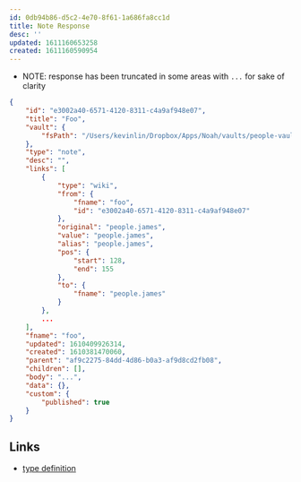 ```yaml
---
id: 0db94b86-d5c2-4e70-8f61-1a686fa8cc1d
title: Note Response
desc: ''
updated: 1611160653258
created: 1611160590954
---
```


- NOTE: response has been truncated in some areas with `...` for sake of clarity
```json
{
    "id": "e3002a40-6571-4120-8311-c4a9af948e07",
    "title": "Foo",
    "vault": {
        "fsPath": "/Users/kevinlin/Dropbox/Apps/Noah/vaults/people-vault"
    },
    "type": "note",
    "desc": "",
    "links": [
        {
            "type": "wiki",
            "from": {
                "fname": "foo",
                "id": "e3002a40-6571-4120-8311-c4a9af948e07"
            },
            "original": "people.james",
            "value": "people.james",
            "alias": "people.james",
            "pos": {
                "start": 128,
                "end": 155
            },
            "to": {
                "fname": "people.james"
            }
        },
        ...
    ],
    "fname": "foo",
    "updated": 1610409926314,
    "created": 1610381470060,
    "parent": "af9c2275-84dd-4d86-b0a3-af9d8cd2fb08",
    "children": [],
    "body": "...",
    "data": {},
    "custom": {
        "published": true
    }
}
```

## Links
- [type definition](https://github.com/dendronhq/dendron/blob/master/packages/common-all/src/typesv2.ts#L166:L166)
